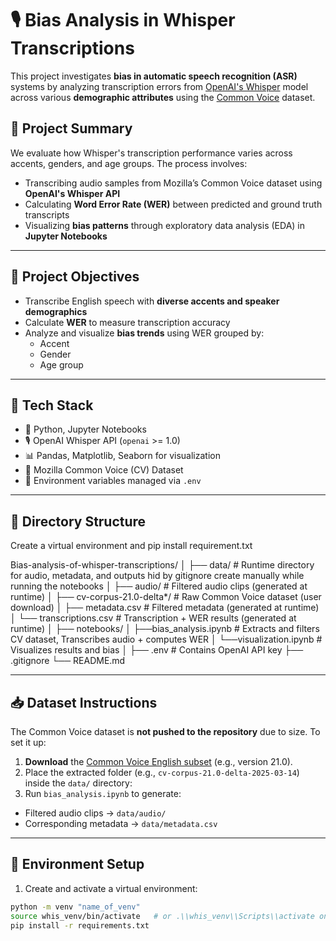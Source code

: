 # 🎙️ Bias Analysis in Whisper Transcriptions

This project investigates **bias in automatic speech recognition (ASR)** systems by analyzing transcription errors from [OpenAI's Whisper](https://github.com/openai/whisper) model across various **demographic attributes** using the [Common Voice](https://commonvoice.mozilla.org/en/datasets) dataset.

## 📌 Project Summary

We evaluate how Whisper's transcription performance varies across accents, genders, and age groups. The process involves:

- Transcribing audio samples from Mozilla’s Common Voice dataset using **OpenAI's Whisper API**
- Calculating **Word Error Rate (WER)** between predicted and ground truth transcripts
- Visualizing **bias patterns** through exploratory data analysis (EDA) in **Jupyter Notebooks**

---

## 🧠 Project Objectives

- Transcribe English speech with **diverse accents and speaker demographics**
- Calculate **WER** to measure transcription accuracy
- Analyze and visualize **bias trends** using WER grouped by:
  - Accent
  - Gender
  - Age group

---

## 🧪 Tech Stack

- 🐍 Python, Jupyter Notebooks
- 🎙️ OpenAI Whisper API (`openai` >= 1.0)
- 📊 Pandas, Matplotlib, Seaborn for visualization
- 📁 Mozilla Common Voice (CV) Dataset
- 🔐 Environment variables managed via `.env`

---

## 📂 Directory Structure

Create a virtual environment and pip install requirement.txt

Bias-analysis-of-whisper-transcriptions/
│
├── data/ # Runtime directory for audio, metadata, and outputs hid by gitignore create manually while running the notebooks
│ ├── audio/ # Filtered audio clips (generated at runtime)
│ ├── cv-corpus-21.0-delta*/ # Raw Common Voice dataset (user download)
│ ├── metadata.csv # Filtered metadata (generated at runtime)
│ └── transcriptions.csv # Transcription + WER results (generated at runtime)
│
├── notebooks/
│ ├──bias_analysis.ipynb # Extracts and filters CV dataset, Transcribes audio + computes WER
│ └──visualization.ipynb # Visualizes results and bias
│
├── .env # Contains OpenAI API key
├── .gitignore
└── README.md


---

## 📥 Dataset Instructions

The Common Voice dataset is **not pushed to the repository** due to size. To set it up:

1. **Download** the [Common Voice English subset](https://commonvoice.mozilla.org/en/datasets) (e.g., version 21.0).
2. Place the extracted folder (e.g., `cv-corpus-21.0-delta-2025-03-14`) inside the `data/` directory:
3. Run `bias_analysis.ipynb` to generate:
- Filtered audio clips → `data/audio/`
- Corresponding metadata → `data/metadata.csv`

---

## 🧾 Environment Setup

1. Create and activate a virtual environment:
```bash
python -m venv "name_of_venv"
source whis_venv/bin/activate   # or .\\whis_venv\\Scripts\\activate on Windows
pip install -r requirements.txt

